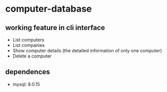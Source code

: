 # computer-database
## working feature in cli interface
* List computers
* List companies
* Show computer details (the detailed information of only one computer)
* Delete a computer
## dependences
* mysql: 8.0.15
